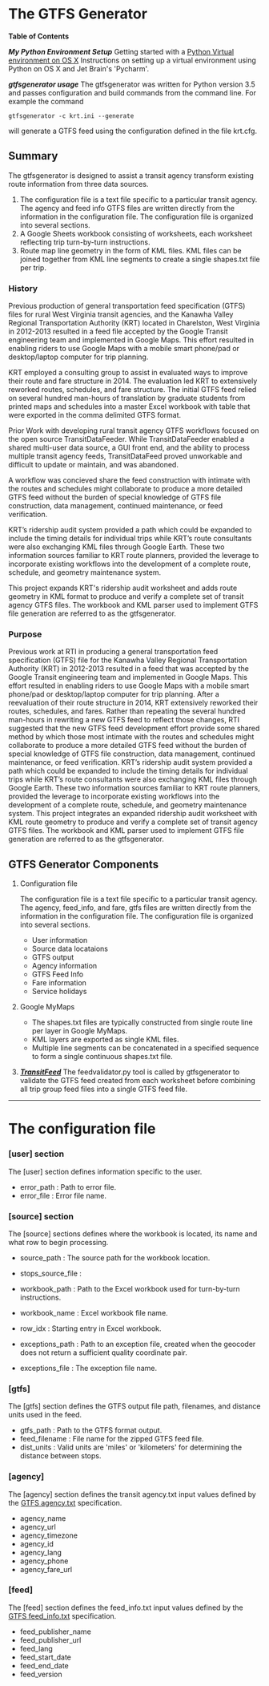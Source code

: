 # The GTFS Generator

**Table of Contents**


**_My Python Environment Setup_**
Getting started with a [Python Virtual environment on OS X](https://bitbucket.org/Dr_Pete/os-x-virtual-envirionment)
Instructions on setting up a virtual environment using Python on OS X and Jet Brain's 'Pycharm'.

**_gtfsgenerator usage_**
The gtfsgenerator was written for Python version 3.5 and passes configuration and build commands from the command line. For example the command

```
gtfsgenerator -c krt.ini --generate
```

will generate a GTFS feed using the configuration defined in the file krt.cfg.

## Summary
The gtfsgenerator is designed to assist a transit agency transform existing route information from three data sources.

1. The configuration file is a text file specific to a particular transit agency. The agency and feed info GTFS files
    are written directly from the information in the configuration file. The configuration file is organized into several
    sections.
2. A Google Sheets workbook consisting of worksheets, each worksheet reflecting trip turn-by-turn instructions.
3. Route map line geometry in the form of KML files. KML files can be joined together from KML line segments to create a single shapes.txt file per trip.

### History 
Previous production of general transportation feed specification (GTFS) files for rural West Virginia transit agencies, and the Kanawha Valley Regional Transportation Authority (KRT) located in Charelston, West Virginia in 2012-2013 resulted in a feed file accepted by the Google Transit engineering team and implemented in Google Maps. This effort resulted in enabling riders to use Google Maps with a mobile smart phone/pad or desktop/laptop computer for trip planning.

KRT employed a consulting group to assist in evaluated ways to improve their route and fare structure in 2014. The evaluation led KRT to extensively reworked routes, schedules, and fare structure. The initial GTFS feed relied on several hundred man-hours of translation by graduate students from printed maps and schedules into a master Excel workbook with table that were exported in the comma delimited GTFS format.

Prior Work with developing rural transit agency GTFS workflows focused on the open source TransitDataFeeder. While TransitDataFeeder enabled a shared multi-user data source, a GUI front end, and the ability to process multiple transit agency feeds, TransitDataFeed proved unworkable and difficult to update or maintain, and was abandoned.

A workflow was concieved share the feed construction with  intimate with the routes and schedules might collaborate to produce a more detailed GTFS feed without the burden of special knowledge of GTFS file construction, data management, continued maintenance, or feed verification.

KRT’s ridership audit system provided a path which could be expanded to include the timing details for individual trips while KRT’s route consultants were also exchanging KML files through Google Earth. These two information sources familiar to KRT route planners, provided the leverage to incorporate existing workflows into the development of a complete route, schedule, and geometry maintenance system.

This project expands KRT's ridership audit worksheet and adds route geometry in KML format to produce and verify a complete set of transit agency GTFS files. The workbook and KML parser used to implement GTFS file generation are referred to as the gtfsgenerator.

### Purpose
Previous work at RTI in producing a general transportation feed specification (GTFS) file for the Kanawha Valley Regional Transportation Authority (KRT) in 2012-2013 resulted in a feed that was accepted by the Google Transit engineering team and implemented in Google Maps. This effort resulted in enabling riders to use Google Maps with a mobile smart phone/pad or desktop/laptop computer for trip planning.
After a reevaluation of their route structure in 2014, KRT extensively reworked their routes, schedules, and fares. Rather than repeating the several hundred man-hours in rewriting a new GTFS feed to reflect those changes, RTI suggested that the new GTFS feed development effort provide some shared method by which those most intimate with the routes and schedules might collaborate to produce a more detailed GTFS feed without the burden of special knowledge of GTFS file construction, data management, continued maintenance, or feed verification.
KRT’s ridership audit system provided a path which could be expanded to include the timing details for individual trips while KRT’s route consultants were also exchanging KML files through Google Earth. These two information sources familiar to KRT route planners, provided the leverage to incorporate existing workflows into the development of a complete route, schedule, and geometry maintenance system.
This project integrates an expanded ridership audit worksheet with KML route geometry to produce and verify a complete set of transit agency GTFS files. The workbook and KML parser used to implement GTFS file generation are referred to as the gtfsgenerator.

## GTFS Generator Components
1. Configuration file

    The configuration file is a text file specific to a particular transit agency. The agency, feed_info, and fare,  gtfs files are written directly from the information in the configuration file. The configuration file is organized into several sections.
    * User information
    * Source data locataions
    * GTFS output
    * Agency information
    * GTFS Feed Info
    * Fare information
    * Service holidays

2. Google MyMaps
    * The shapes.txt files are typically constructed from single route line per layer in Google MyMaps.
    * KML layers are exported as single KML files.
    * Multiple line segments can be concatenated in a specified sequence to form a single continuous shapes.txt file.
3. [**_TransitFeed_**](https://github.com/google/transitfeed)
    The feedvalidator.py tool is called by gtfsgenerator to validate the GTFS feed created from each worksheet before combining all trip group feed files into a single GTFS feed file.
***

# The configuration file

### [user] section
The [user] section defines information specific to the user.

- error_path
: Path to error file.
- error_file
: Error file name.

### [source] section
The [source] sections defines where the workbook is located, its name and what row to begin processing.

- source_path
: The source path for the workbook location.
- stops_source_file
: 
- workbook_path
: Path to the Excel workbook used for turn-by-turn instructions.
- workbook_name
: Excel workbook file name.

- row_idx
: Starting entry in Excel workbook. 
- exceptions_path
: Path to an exception file, created when the geocoder does not return a sufficient quality coordinate pair.
- exceptions_file
: The exception file name.

### [gtfs]
The [gtfs] section defines the GTFS output file path, filenames, and distance units used in the feed.

- gtfs_path
: Path to the GTFS format output.
- feed_filename
: File name for the zipped GTFS feed file.
- dist_units
: Valid units are 'miles' or 'kilometers' for determining the distance between stops.

### [agency]
The [agency] section defines the transit agency.txt input values defined by the [GTFS agency.txt](https://developers.google.com/transit/gtfs/reference?hl=en#agencytxt) specification.

- agency_name
- agency_url
- agency_timezone
- agency_id
- agency_lang
- agency_phone
- agency_fare_url

### [feed]
The [feed] section defines the feed_info.txt input values defined by the [GTFS feed_info.txt](https://developers.google.com/transit/gtfs/reference?hl=en#feed_infotxt) specification.

- feed_publisher_name
- feed_publisher_url
- feed_lang
- feed_start_date
- feed_end_date
- feed_version
